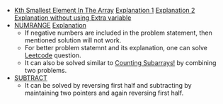 * [Kth Smallest Element In The Array](https://www.interviewbit.com/problems/kth-smallest-element-in-the-array/)
  [Explanation 1](https://leetcode.com/problems/kth-largest-element-in-an-array/discuss/60309/C%2B%2B-STL-partition-and-heapsort)
  [Explanation 2](https://leetcode.com/problems/kth-largest-element-in-an-array/discuss/60294/Solution-explained)
  [Explanation without using Extra variable](https://www.geeksforgeeks.org/kth-smallest-element-in-the-array-using-constant-space-when-array-cant-be-modified/)
* [NUMRANGE](https://www.interviewbit.com/problems/numrange/)
  [Explanation](https://www.geeksforgeeks.org/number-of-subarrays-having-sum-in-a-given-range/)
    * If negative numbers are included in the problem statement, then mentioned solution will not work.
    * For better problem statemnt and its explanation, one can solve [Leetcode](https://leetcode.com/problems/count-of-range-sum/) question.
    * It can also be solved similar to [Counting Subarrays!](https://www.interviewbit.com/problems/counting-subarrays/) by combining two problems.
* [SUBTRACT](https://www.interviewbit.com/problems/subtract/)
    * It can be solved by reversing first half and subtracting by maintaining two pointers and again reversing first half.
